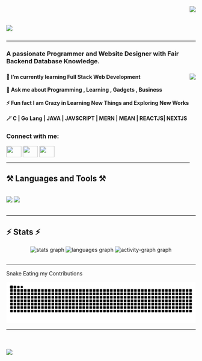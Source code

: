 <img align="right" src="https://visitor-badge.laobi.icu/badge?page_id=abhishekrgadad.abhishekrgadad" />

<h1 align="left">
    <img src="https://readme-typing-svg.herokuapp.com/?font=Righteous&size=35&center=true&vCenter=true&width=500&height=70&duration=4000&lines=Hello+Folks!+👋;+I'm+Abhishek+R+Gadad!;" />
</h1>
<hr/>
<h3 align="left">A passionate Programmer and Website Designer with Fair Backend Database Knowledge.</h3>

###

<img align="right" height="300" src="https://user-images.githubusercontent.com/74038190/229223263-cf2e4b07-2615-4f87-9c38-e37600f8381a.gif"  />

###

<h4 align="left">🌱 I’m currently learning Full Stack Web Development<br><br>💬 Ask me about Programming , Learning , Gadgets , Business<br><br>⚡ Fun fact I am Crazy in Learning New Things and Exploring New Works<br><br> 🪄 C | Go Lang | JAVA | JAVSCRIPT | MERN | MEAN | REACTJS| NEXTJS </h4>

###

<h3 align="left">Connect with me:</h3>
<p align="left">
<a href="https://linkedin.com/in/Abhishek-gadad" target="blank"><img align="center" src="https://raw.githubusercontent.com/rahuldkjain/github-profile-readme-generator/master/src/images/icons/Social/linked-in-alt.svg" alt="" height="30" width="40" /></a>
<a href="https://instagram.com/" target="blank"><img align="center" src="https://raw.githubusercontent.com/rahuldkjain/github-profile-readme-generator/master/src/images/icons/Social/instagram.svg" height="30" width="40" /></a>

</a>
<a href="mailto:abhishekrgadad@gmail.com" target="_blank">
  <img align="center" src="https://img.icons8.com/color/48/000000/gmail-new.png" height="30" width="40" />
</a>
</p>

<hr/>
 
<h2 align="left">⚒️ Languages and Tools ⚒️</h2>
<br/>
<div align="left">
    <img src="https://skillicons.dev/icons?i=Go,html,css,vscode,github,figma" />
    <img src="https://skillicons.dev/icons?i=javascript,mongodb,c,java,mysql" /><br>
</div>

<br/>
<hr/>

<h2 align="left">⚡ Stats ⚡</h2>

<div align="center">
  <img src="https://github-readme-stats.vercel.app/api?username=abhishekrgadad&hide_title=false&hide_rank=false&show_icons=true&include_all_commits=true&count_private=true&disable_animations=false&theme=blue-green&locale=en&hide_border=false&order=1" height="150" alt="stats graph"  />
  <img src="https://github-readme-stats.vercel.app/api/top-langs?username=abhishekrgadad&locale=en&hide_title=false&layout=compact&card_width=320&langs_count=5&theme=blue-green&hide_border=false&order=2" height="150" alt="languages graph"  />
  <img src="https://github-readme-activity-graph.vercel.app/graph?username=abhishekrgadad&radius=16&theme=chartreuse-dark&area=true&order=5&custom_title=Contribution%20Graph%20%20%F0%9F%9A%80" height="300" alt="activity-graph graph"  />
</div>

<br/>
<hr/>

<p>Snake Eating my Contributions</p>
<img src="https://raw.githubusercontent.com/abhishekrgadad/abhishekrgadad/output/snake.svg" alt="Snake animation" />
<hr/>

<h1 align="centre">
    <img src="https://readme-typing-svg.herokuapp.com/?font=Righteous&size=35&center=true&vCenter=true&width=500&height=70&duration=4000&lines=Thank+You!+💖;" />
</h1>

